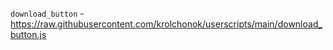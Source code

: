`download_button` - https://raw.githubusercontent.com/krolchonok/userscripts/main/download_button.js
